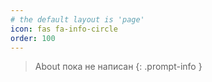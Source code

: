 ```yaml
---
# the default layout is 'page'
icon: fas fa-info-circle
order: 100
---
```


> About пока не написан
{: .prompt-info }
 
 
